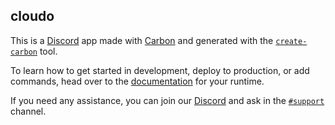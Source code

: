 ## cloudo

This is a [Discord](https://discord.dev) app made with [Carbon](https://carbon.buape.com) and generated with the [`create-carbon`](https://npmjs.com/create-carbon) tool.

To learn how to get started in development, deploy to production, or add commands, head over to the [documentation](https://carbon.buape.com/adapters/cloudflare) for your runtime.

If you need any assistance, you can join our [Discord](https://go.buape.com/carbon) and ask in the [`#support`](https://discord.com/channels/1280628625904894072/1280630704308486174) channel.
